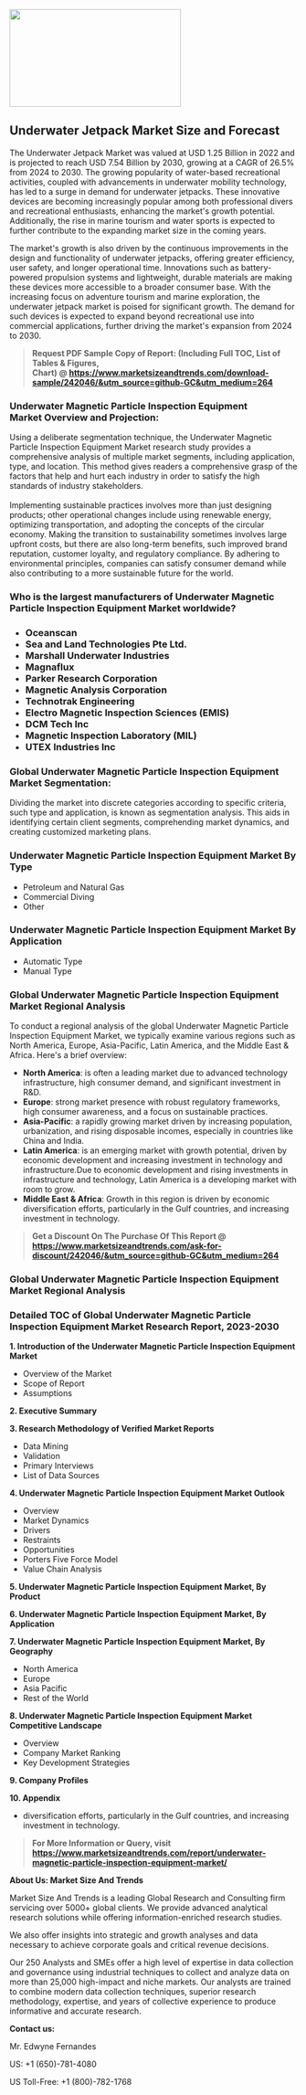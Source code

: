 <p><img class="alignnone size-medium wp-image-20088" src="https://ffe5etoiles.com/wp-content/uploads/2024/12/MST1-300x171.png" alt="" width="300" height="171" /></p><h2>Underwater Jetpack Market Size and Forecast</h2><p>The Underwater Jetpack Market was valued at USD 1.25 Billion in 2022 and is projected to reach USD 7.54 Billion by 2030, growing at a CAGR of 26.5% from 2024 to 2030. The growing popularity of water-based recreational activities, coupled with advancements in underwater mobility technology, has led to a surge in demand for underwater jetpacks. These innovative devices are becoming increasingly popular among both professional divers and recreational enthusiasts, enhancing the market's growth potential. Additionally, the rise in marine tourism and water sports is expected to further contribute to the expanding market size in the coming years.</p><p>The market's growth is also driven by the continuous improvements in the design and functionality of underwater jetpacks, offering greater efficiency, user safety, and longer operational time. Innovations such as battery-powered propulsion systems and lightweight, durable materials are making these devices more accessible to a broader consumer base. With the increasing focus on adventure tourism and marine exploration, the underwater jetpack market is poised for significant growth. The demand for such devices is expected to expand beyond recreational use into commercial applications, further driving the market's expansion from 2024 to 2030.</p></p><blockquote id="" class=""><strong>Request PDF Sample Copy of Report: (Including Full TOC, List of Tables &amp; Figures, Chart)&nbsp;@&nbsp;<strong><a href="https://www.marketsizeandtrends.com/download-sample/242046/&utm_source=github-GC&utm_medium=264" target="_blank">https://www.marketsizeandtrends.com/download-sample/242046/&utm_source=github-GC&utm_medium=264</a></strong></strong></blockquote><h3 id="" class="">Underwater Magnetic Particle Inspection Equipment Market&nbsp;Overview and Projection:</h3><p id="" class="">Using a deliberate segmentation technique, the Underwater Magnetic Particle Inspection Equipment Market research study provides a comprehensive analysis of multiple market segments, including application, type, and location. This method gives readers a comprehensive grasp of the factors that help and hurt each industry in order to satisfy the high standards of industry stakeholders. <br /> <br />Implementing sustainable practices involves more than just designing products; other operational changes include using renewable energy, optimizing transportation, and adopting the concepts of the circular economy. Making the transition to sustainability sometimes involves large upfront costs, but there are also long-term benefits, such improved brand reputation, customer loyalty, and regulatory compliance. By adhering to environmental principles, companies can satisfy consumer demand while also contributing to a more sustainable future for the world.</p><h3 id="" class="">Who is the largest manufacturers of&nbsp;Underwater Magnetic Particle Inspection Equipment Market worldwide?</h3><h3 class=""><p><ul><li>Oceanscan </li><li> Sea and Land Technologies Pte Ltd. </li><li> Marshall Underwater Industries </li><li> Magnaflux </li><li> Parker Research Corporation </li><li> Magnetic Analysis Corporation </li><li> Technotrak Engineering </li><li> Electro Magnetic Inspection Sciences (EMIS) </li><li> DCM Tech Inc </li><li> Magnetic Inspection Laboratory (MIL) </li><li> UTEX Industries Inc</li></ul></p></h3><h3 id="" class="">Global&nbsp;Underwater Magnetic Particle Inspection Equipment Market Segmentation:</h3><p id="" class="">Dividing the market into discrete categories according to specific criteria, such type and application, is known as segmentation analysis. This aids in identifying certain client segments, comprehending market dynamics, and creating customized marketing plans.</p><h3 id="" class="">Underwater Magnetic Particle Inspection Equipment Market&nbsp;By Type</h3><p><p><ul><li>Petroleum and Natural Gas</li><li> Commercial Diving</li><li> Other</p></li></ul></p></p><h3 id="" class="">Underwater Magnetic Particle Inspection Equipment Market&nbsp;By Application</h3><p class=""><p><ul><li>Automatic Type</li><li> Manual Type</li></ul></p></p><h3 id="" class="">Global Underwater Magnetic Particle Inspection Equipment Market Regional Analysis</h3><p id="" class="">To conduct a regional analysis of the global Underwater Magnetic Particle Inspection Equipment Market, we typically examine various regions such as North America, Europe, Asia-Pacific, Latin America, and the Middle East &amp; Africa. Here's a brief overview:</p><ul><li><strong>North America</strong>: is often a leading market due to advanced technology infrastructure, high consumer demand, and significant investment in R&amp;D.</li><li><strong>Europe</strong>: strong market presence with robust regulatory frameworks, high consumer awareness, and a focus on sustainable practices.</li><li><strong>Asia-Pacific</strong>: a rapidly growing market driven by increasing population, urbanization, and rising disposable incomes, especially in countries like China and India.</li><li><strong>Latin America</strong>: is an emerging market with growth potential, driven by economic development and increasing investment in technology and infrastructure.Due to economic development and rising investments in infrastructure and technology, Latin America is a developing market with room to grow.</li><li><strong>Middle East &amp; Africa</strong>: Growth in this region is driven by economic diversification efforts, particularly in the Gulf countries, and increasing investment in technology.</li></ul><blockquote id="" class=""><strong>Get a Discount On The Purchase Of This Report @ <strong><a href="https://www.marketsizeandtrends.com/ask-for-discount/242046/&utm_source=github-GC&utm_medium=264" target="_blank">https://www.marketsizeandtrends.com/ask-for-discount/242046/&utm_source=github-GC&utm_medium=264</a></strong></strong></blockquote><h3 id="" class="">Global Underwater Magnetic Particle Inspection Equipment Market Regional Analysis</h3><h3 id="" class="">Detailed TOC of Global Underwater Magnetic Particle Inspection Equipment Market Research Report, 2023-2030</h3><p id="" class=""><strong>1. Introduction of the Underwater Magnetic Particle Inspection Equipment Market</strong></p><ul><li>Overview of the Market</li><li>Scope of Report</li><li>Assumptions</li></ul><p id="" class=""><strong>2. Executive Summary</strong></p><p id="" class=""><strong>3. Research Methodology of Verified Market Reports</strong></p><ul><li>Data Mining</li><li>Validation</li><li>Primary Interviews</li><li>List of Data Sources</li></ul><p id="" class=""><strong>4. Underwater Magnetic Particle Inspection Equipment Market Outlook</strong></p><ul><li>Overview</li><li>Market Dynamics</li><li>Drivers</li><li>Restraints</li><li>Opportunities</li><li>Porters Five Force Model</li><li>Value Chain Analysis</li></ul><p id="" class=""><strong>5. Underwater Magnetic Particle Inspection Equipment Market, By Product</strong></p><p id="" class=""><strong>6. Underwater Magnetic Particle Inspection Equipment Market, By Application</strong></p><p id="" class=""><strong>7. Underwater Magnetic Particle Inspection Equipment Market, By Geography</strong></p><ul><li>North America</li><li>Europe</li><li>Asia Pacific</li><li>Rest of the World</li></ul><p id="" class=""><strong>8. Underwater Magnetic Particle Inspection Equipment Market Competitive Landscape</strong></p><ul><li>Overview</li><li>Company Market Ranking</li><li>Key Development Strategies</li></ul><p id="" class=""><strong>9. Company Profiles</strong></p><p id="" class=""><strong>10. Appendix</strong></p><ul><li>diversification efforts, particularly in the Gulf countries, and increasing investment in technology.</li></ul><blockquote id="" class=""><strong>For More Information or Query, visit <strong><strong><a href="https://www.marketsizeandtrends.com/report/underwater-magnetic-particle-inspection-equipment-market/" target="_blank">https://www.marketsizeandtrends.com/report/underwater-magnetic-particle-inspection-equipment-market/</a></strong></strong></strong></blockquote><p id="" class=""><strong>About Us: Market Size And Trends</strong></p><p id="" class="">Market Size And Trends is a leading Global Research and Consulting firm servicing over 5000+ global clients. We provide advanced analytical research solutions while offering information-enriched research studies.</p><p id="" class="">We also offer insights into strategic and growth analyses and data necessary to achieve corporate goals and critical revenue decisions.</p><p id="" class="">Our 250 Analysts and SMEs offer a high level of expertise in data collection and governance using industrial techniques to collect and analyze data on more than 25,000 high-impact and niche markets. Our analysts are trained to combine modern data collection techniques, superior research methodology, expertise, and years of collective experience to produce informative and accurate research.</p><p id="" class=""><strong>Contact us:</strong></p><p id="" class="">Mr. Edwyne Fernandes</p><p id="" class="">US: +1 (650)-781-4080</p><p id="" class="">US Toll-Free: +1 (800)-782-1768</p>
